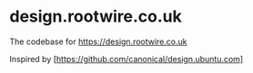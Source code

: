 # design.rootwire.co.uk
The codebase for https://design.rootwire.co.uk


Inspired by [https://github.com/canonical/design.ubuntu.com]